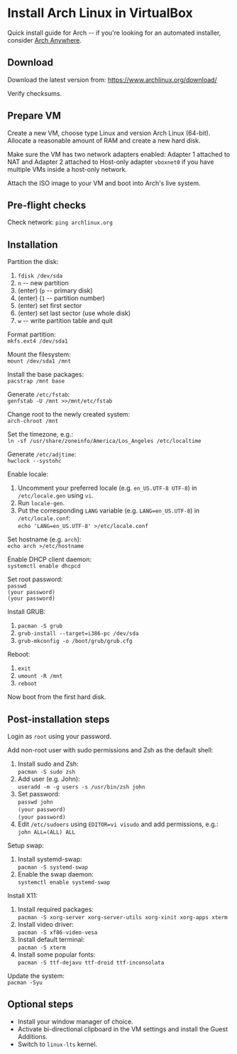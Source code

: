 # Install Arch Linux in VirtualBox

Quick install guide for Arch -- if you're looking for an automated
installer, consider
[Arch Anywhere](https://github.com/deadhead420/arch-linux-anywhere).

## Download

Download the latest version from:
https://www.archlinux.org/download/

Verify checksums.

## Prepare VM

Create a new VM, choose type Linux and version Arch Linux (64-bit).
Allocate a reasonable amount of RAM and create a new hard disk.

Make sure the VM has two network adapters enabled: Adapter 1 attached
to NAT and Adapter 2 attached to Host-only adapter `vboxnet0` if you
have multiple VMs inside a host-only network.

Attach the ISO image to your VM and boot into Arch's live system.

## Pre-flight checks

Check network: `ping archlinux.org`

## Installation

Partition the disk:
  1.  `fdisk /dev/sda`
  2. `n` -- new partition
  3. (enter) (`p` -- primary disk)
  4. (enter) (`1` -- partition number)
  5. (enter) set first sector
  6. (enter) set last sector (use whole disk)
  7. `w` -- write partition table and quit

Format partition:  
`mkfs.ext4 /dev/sda1`
 
Mount the filesystem:  
`mount /dev/sda1 /mnt`

Install the base packages:  
`pacstrap /mnt base`

Generate `/etc/fstab`:  
`genfstab -U /mnt >>/mnt/etc/fstab`

Change root to the newly created system:  
`arch-chroot /mnt`

Set the timezone, e.g.:  
`ln -sf /usr/share/zoneinfo/America/Los_Angeles /etc/localtime`

Generate `/etc/adjtime`:  
`hwclock --systohc`

Enable locale:
  1. Uncomment your preferred locale (e.g. `en_US.UTF-8 UTF-8`) in
     `/etc/locale.gen` using `vi`.
  2. Run `locale-gen`.
  3. Put the corresponding `LANG` variable (e.g. `LANG=en_US.UTF-8`)
     in `/etc/locale.conf`:  
     `echo 'LANG=en_US.UTF-8' >/etc/locale.conf`

Set hostname (e.g. `arch`):  
`echo arch >/etc/hostname`

Enable DHCP client daemon:  
`systemctl enable dhcpcd`

Set root password:  
`passwd`  
`(your password)`  
`(your password)`

Install GRUB:
  1. `pacman -S grub`
  2. `grub-install --target=i386-pc /dev/sda`
  3. `grub-mkconfig -o /boot/grub/grub.cfg`

Reboot:
  1. `exit`
  2. `umount -R /mnt`
  3. `reboot`

Now boot from the first hard disk.

## Post-installation steps

Login as `root` using your password.

Add non-root user with sudo permissions and Zsh as the default shell:
  1. Install sudo and Zsh:  
     `pacman -S sudo zsh`
  2. Add user (e.g. John):  
     `useradd -m -g users -s /usr/bin/zsh john`
  3. Set password:  
     `passwd john`  
     `(your password)`  
     `(your password)`
  4. Edit `/etc/sudoers` using `EDITOR=vi visudo` and add permissions,
     e.g.:  
     `john ALL=(ALL) ALL`

Setup swap:
  1. Install systemd-swap:  
     `pacman -S systemd-swap`
  2. Enable the swap daemon:  
     `systemctl enable systemd-swap`

Install X11:
  1. Install required packages:  
     `pacman -S xorg-server xorg-server-utils xorg-xinit xorg-apps xterm`
  2. Install video driver:  
     `pacman -S xf86-video-vesa`
  3. Install default terminal:  
     `pacman -S xterm`
  4. Install some popular fonts:  
     `pacman -S ttf-dejavu ttf-droid ttf-inconsolata`

Update the system:  
`pacman -Syu`

## Optional steps

  - Install your window manager of choice.
  - Activate bi-directional clipboard in the VM settings and install the Guest Additions.
  - Switch to `linux-lts` kernel.
